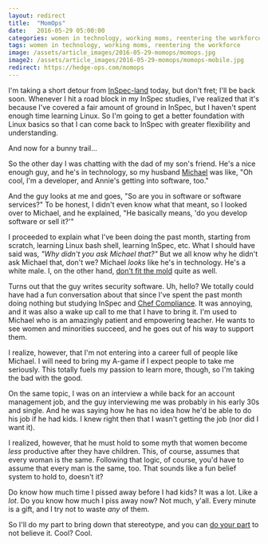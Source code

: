 ```yaml
---
layout: redirect
title:  "MomOps"
date:   2016-05-29 05:00:00
categories: women in technology, working moms, reentering the workforce
tags: women in technology, working moms, reentering the workforce
image: /assets/article_images/2016-05-29-momops/momops.jpg
image2: /assets/article_images/2016-05-29-momops/momops-mobile.jpg
redirect: https://hedge-ops.com/momops
---
```

I'm taking a short detour from [InSpec-land](http://www.anniehedgie.com/inspec-basics-1) today, but don't fret; I'll be back soon. Whenever I hit a road block in my InSpec studies, I've realized that it's because I've covered a fair amount of ground in InSpec, but I haven't spent enough time learning Linux. So I'm going to get a better foundation with Linux basics so that I can come back to InSpec with greater flexibility and understanding.

And now for a bunny trail...

So the other day I was chatting with the dad of my son's friend. He's a nice enough guy, and he's in technology, so my husband [Michael](http://hedge-ops.com) was like, "Oh cool, I'm a developer, and Annie's getting into software, too." 

And the guy looks at me and goes, "So are you in software or software services?" To be honest, I didn't even know what that meant, so I looked over to Michael, and he explained, "He basically means, 'do you develop software or sell it?'"

I proceeded to explain what I've been doing the past month, starting from scratch, learning Linux bash shell, learning InSpec, etc. What I should have said was, *"Why didn't you ask Michael that?"* But we all know why he didn't ask Michael that, don't we? Michael *looks* like he's in technology. He's a white male. I, on the other hand, [don't fit the mold](http://www.anniehedgie.com/introduction) quite as well. 

Turns out that the guy writes security software. Uh, hello? We totally could have had a fun conversation about that since I've spent the past month doing nothing but studying InSpec and [Chef Compliance](https://www.chef.io/compliance/). It was annoying, and it was also a wake up call to me that I have to bring it. I'm used to Michael who is an amazingly patient and empowering teacher. He wants to see women and minorities succeed, and he goes out of his way to support them. 

I realize, however, that I'm not entering into a career full of people like Michael. I will need to bring my A-game if I expect people to take me seriously. This totally fuels my passion to learn more, though, so I'm taking the bad with the good.

On the same topic, I was on an interview a while back for an account management job, and the guy interviewing me was probably in his early 30s and single. And he was saying how he has no idea how he'd be able to do his job if he had kids. I knew right then that I wasn't getting the job (nor did I want it).

I realized, however, that he must hold to some myth that women become *less* productive after they have children. This, of course, assumes that every woman is the same. Following that logic, of course, you'd have to assume that every man is the same, too. That sounds like a fun belief system to hold to, doesn't it? 

Do know how much time I pissed away before I had kids? It was a lot. Like a *lot*. Do you know how much I piss away now? Not much, y'all. Every minute is a gift, and I try not to waste *any* of them.

So I'll do my part to bring down that stereotype, and you can [do your part](http://apresgroup.com/for-employers/) to not believe it. Cool? Cool. 